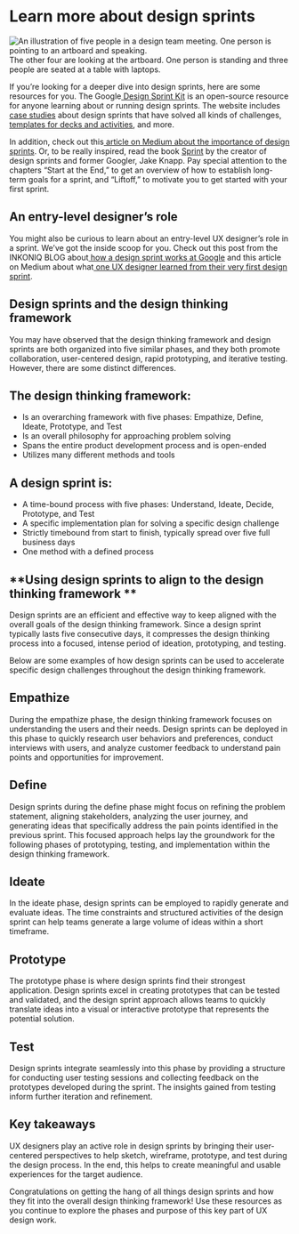 # Learn more about design sprints

![An illustration of five people in a design team meeting. One person is pointing to an artboard and speaking.](https://d3c33hcgiwev3.cloudfront.net/imageAssetProxy.v1/zjRUcFLMTEmyZUB3Zi8tOA_a4f0eb6ec6524d879c5f11943cfd19f1_Z5Fs5Ln_42TMGpRkGY04iagq8w8y8Crh7s8jvx2wENgGpXpB--g84XEgvBHZ270wl2qjiRDS6MKyvWgNAtSoeOoNYbwqBdARfZcqGsY88HMn_tvfnB2mTK6QaF-J317t-u1frugKE4iJSGQElHI3RLqI6yURWQsJnZFR1X6cTJRpPBB3-DURWcrbi4U8ug?expiry=1719446400000&hmac=Rs1kb2VMwmJfFRylaBh9smh3stBFEjM6KyKNNRiTOU4)
The other four are looking at the artboard. One person is standing and three people are seated at a table with laptops.

If you’re looking for a deeper dive into design sprints, here are some resources for you. The Google[ Design Sprint Kit](https://designsprintkit.withgoogle.com/) is an open-source resource for anyone learning about or running design sprints. The website includes[ case studies](https://designsprintkit.withgoogle.com/case-studies) about design sprints that have solved all kinds of challenges,[ templates for decks and activities](https://designsprintkit.withgoogle.com/resources/overview), and more.

In addition, check out this[ article on Medium about the importance of design sprints](https://uxplanet.org/whats-a-design-sprint-and-why-is-it-important-f7b826651e09#:~:text=A%20Design%20Sprint%20is%20a,and%20testing%20ideas%20with%20customers.). Or, to be really inspired, read the book [Sprint](https://www.thesprintbook.com/buy) by the creator of design sprints and former Googler, Jake Knapp. Pay special attention to the chapters “Start at the End,” to get an overview of how to establish long-term goals for a sprint, and “Liftoff,” to motivate you to get started with your first sprint.

## **An entry-level designer’s role**

You might also be curious to learn about an entry-level UX designer’s role in a sprint. We’ve got the inside scoop for you. Check out this post from the INKONIQ BLOG about[ how a design sprint works at Google](https://medium.com/inkoniq-blog/inside-a-design-sprint-workshop-at-google-3950b1654f2) and this article on Medium about what[ one UX designer learned from their very first design sprint](https://uxplanet.org/3-things-i-learned-from-my-first-design-sprint-ed5d2113afad).

## **Design sprints and the design thinking framework**

You may have observed that the design thinking framework and design sprints are both organized into five similar phases, and they both promote collaboration, user-centered design, rapid prototyping, and iterative testing. However, there are some distinct differences.

## **The design thinking framework:**

* Is an overarching framework with five phases: Empathize, Define, Ideate, Prototype, and Test
* Is an overall philosophy for approaching problem solving
* Spans the entire product development process and is open-ended
* Utilizes many different methods and tools

## **A design sprint is:**

* A time-bound process with five phases: Understand, Ideate, Decide, Prototype, and Test
* A specific implementation plan for solving a specific design challenge
* Strictly timebound from start to finish, typically spread over five full business days
* One method with a defined process

## **Using design sprints to align to the **design thinking** framework **

Design sprints are an efficient and effective way to keep aligned with the overall goals of the design thinking framework. Since a design sprint typically lasts five consecutive days, it compresses the design thinking process into a focused, intense period of ideation, prototyping, and testing.

Below are some examples of how design sprints can be used to accelerate specific design challenges throughout the design thinking framework.

## **Empathize**

During the empathize phase, the design thinking framework focuses on understanding the users and their needs. Design sprints can be deployed in this phase to quickly research user behaviors and preferences, conduct interviews with users, and analyze customer feedback to understand pain points and opportunities for improvement.

## **Define**

Design sprints during the define phase might focus on refining the problem statement, aligning stakeholders, analyzing the user journey, and generating ideas that specifically address the pain points identified in the previous sprint. This focused approach helps lay the groundwork for the following phases of prototyping, testing, and implementation within the design thinking framework.

## **Ideate**

In the ideate phase, design sprints can be employed to rapidly generate and evaluate ideas. The time constraints and structured activities of the design sprint can help teams generate a large volume of ideas within a short timeframe.

## **Prototype**

The prototype phase is where design sprints find their strongest application. Design sprints excel in creating prototypes that can be tested and validated, and the design sprint approach allows teams to quickly translate ideas into a visual or interactive prototype that represents the potential solution.

## **Test**

Design sprints integrate seamlessly into this phase by providing a structure for conducting user testing sessions and collecting feedback on the prototypes developed during the sprint. The insights gained from testing inform further iteration and refinement.

## **Key takeaways**

UX designers play an active role in design sprints by bringing their user-centered perspectives to help sketch, wireframe, prototype, and test during the design process. In the end, this helps to create meaningful and usable experiences for the target audience.

Congratulations on getting the hang of all things design sprints and how they fit into the overall design thinking framework! Use these resources as you continue to explore the phases and purpose of this key part of UX design work.
